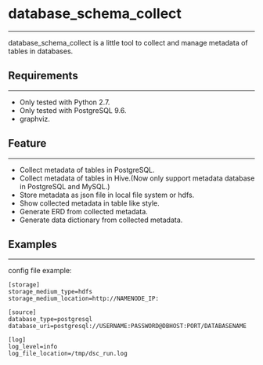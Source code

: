 # database_schema_collect
------

database_schema_collect is a little tool to collect and manage metadata of tables in databases.

## Requirements
------
  - Only tested with Python 2.7.
  - Only tested with PostgreSQL 9.6.
  - graphviz.

## Feature
------
  - Collect metadata of tables in PostgreSQL.
  - Collect metadata of tables in Hive.(Now only support metadata database in PostgreSQL and MySQL.)
  - Store metadata as json file in local file system or hdfs.
  - Show collected metadata in table like style.
  - Generate ERD from collected metadata.
  - Generate data dictionary from collected metadata.

## Examples
------
 
  config file example:
  ```
  [storage]
  storage_medium_type=hdfs
  storage_medium_location=http://NAMENODE_IP:
  
  [source]
  database_type=postgresql
  database_uri=postgresql://USERNAME:PASSWORD@DBHOST:PORT/DATABASENAME

  [log]
  log_level=info
  log_file_location=/tmp/dsc_run.log
  ```

